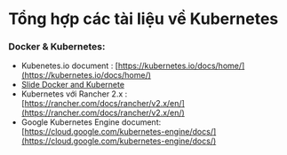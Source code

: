 # Tổng hợp các tài liệu về Kubernetes

### Docker & Kubernetes:

* Kubenetes.io document : [https://kubernetes.io/docs/home/](https://kubernetes.io/docs/home/)
* [Slide Docker and Kubernete](https://docs.google.com/presentation/d/12PwLyH5bMGlnAqhgG6lEmkPDzL92Xm9qRqXa7bY04xk)
* Kubernetes với Rancher 2.x : [https://rancher.com/docs/rancher/v2.x/en/](https://rancher.com/docs/rancher/v2.x/en/)
* Google Kubernetes Engine document: [https://cloud.google.com/kubernetes-engine/docs/](https://cloud.google.com/kubernetes-engine/docs/)



